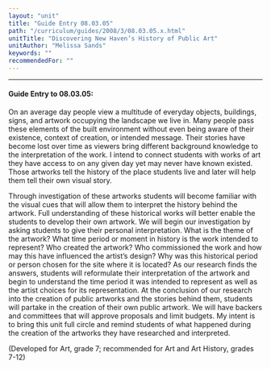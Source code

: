 ```yaml
---
layout: "unit"
title: "Guide Entry 08.03.05"
path: "/curriculum/guides/2008/3/08.03.05.x.html"
unitTitle: "Discovering New Haven’s History of Public Art"
unitAuthor: "Melissa Sands"
keywords: ""
recommendedFor: ""
---
```

<body>
<hr/>
<h4>
Guide Entry to 08.03.05:
</h4>
<p>
On an average day people view a multitude of everyday objects, buildings, signs, and artwork occupying the landscape we live in. Many people pass these elements of the built environment without even being aware of their existence, context of creation, or intended message. Their stories have become lost over time as viewers bring different background knowledge to the interpretation of the work. I intend to connect students with works of art they have access to on any given day yet may never have known existed. Those artworks tell the history of the place students live and later will help them tell their own visual story.
</p>
<p>
Through investigation of these artworks students will become familiar with the visual cues that will allow them to interpret the history behind the artwork. Full understanding of these historical works will better enable the students to develop their own artwork. We will begin our investigation by asking students to give their personal interpretation. What is the theme of the artwork? What time period or moment in history is the work intended to represent? Who created the artwork? Who commissioned the work and how may this have influenced the artist’s design? Why was this historical period or person chosen for the site where it is located? As our research finds the answers, students will reformulate their interpretation of the artwork and begin to understand the time period it was intended to represent as well as the artist choices for its representation. At the conclusion of our research into the creation of public artworks and the stories behind them, students will partake in the creation of their own public artwork. We will have backers and committees that will approve proposals and limit budgets. My intent is to bring this unit full circle and remind students of what happened during the creation of the artworks they have researched and interpreted.
</p>
<p>
(Developed for Art, grade 7; recommended for Art and Art History, grades 7-12)
</p>
</body>
